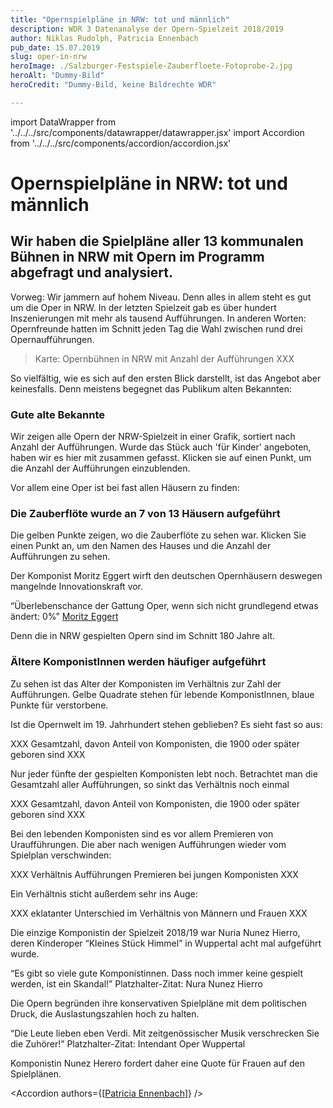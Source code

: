 ```yaml
---
title: "Opernspielpläne in NRW: tot und männlich"
description: WDR 3 Datenanalyse der Opern-Spielzeit 2018/2019
author: Niklas Rudolph, Patricia Ennenbach
pub_date: 15.07.2019
slug: oper-in-nrw
heroImage: ./Salzburger-Festspiele-Zauberfloete-Fotoprobe-2.jpg
heroAlt: "Dummy-Bild"
heroCredit: "Dummy-Bild, keine Bildrechte WDR"

---
```


import DataWrapper from '../../../src/components/datawrapper/datawrapper.jsx'
import Accordion from '../../../src/components/accordion/accordion.jsx'

# Opernspielpläne in NRW: tot und männlich

## Wir haben die Spielpläne aller 13 kommunalen Bühnen in NRW mit Opern im Programm abgefragt und analysiert.

Vorweg: Wir jammern auf hohem Niveau. Denn alles in allem steht es gut um die Oper in NRW. In der letzten Spielzeit gab es über hundert Inszenierungen mit mehr als tausend Aufführungen. In anderen Worten: Opernfreunde hatten im Schnitt jeden Tag die Wahl zwischen rund drei Opernaufführungen.

> Karte: Opernbühnen in NRW mit Anzahl der Aufführungen XXX

So vielfältig, wie es sich auf den ersten Blick darstellt, ist das Angebot aber keinesfalls. Denn meistens begegnet das Publikum alten Bekannten:

### Gute alte Bekannte
<p className="caption">Wir zeigen alle Opern der NRW-Spielzeit in einer Grafik, sortiert nach Anzahl der Aufführungen. Wurde das Stück auch 'für Kinder' angeboten, haben wir es hier mit zusammen gefasst. Klicken sie auf einen Punkt, um die Anzahl der Aufführungen einzublenden.</p>

<DataWrapper
    aria-label="76 mal wurde die Zauberflöte 2018/2019 in NRW aufgeführt, gefolgt von Hänsel und Gretel mit 34 Aufführungen."
    title="Gute alte Bekannte"
    src="//datawrapper.dwcdn.net/azwpu/3/"
/>

Vor allem eine Oper ist bei fast allen Häusern zu finden:

### Die Zauberflöte wurde an 7 von 13 Häusern aufgeführt
<p className="caption">Die gelben Punkte zeigen, wo die Zauberflöte zu sehen war. Klicken Sie einen Punkt an, um den Namen des Hauses und die Anzahl der Aufführungen zu sehen.</p>

<DataWrapper
    aria-label="Aufführungen der Zauberflöte gab es in Köln (21 Aufführungen), Düsseldorf/Duisburg(15 Aufführungen), Bielefeld, Bonn, Essen, Krefeld Mönchengladbach"
    title="Die Zauberflöte wurde an 7 von 13 Häusern aufgeführt"
    src="//datawrapper.dwcdn.net/rAI3d/11/"
/>

Der Komponist Moritz Eggert wirft den deutschen Opernhäusern deswegen mangelnde Innovationskraft vor.

“Überlebenschance der Gattung Oper, wenn sich nicht grundlegend etwas ändert: 0%”
[Moritz Eggert]('https://blogs.nmz.de/badblog/2018/04/10/die-ernuechternde-opernstatistik-der-spielzeit-2017-2018/')

Denn die in NRW gespielten Opern sind im Schnitt 180 Jahre alt.

### Ältere KomponistInnen werden häufiger aufgeführt
<p className="caption"> Zu sehen ist das Alter der Komponisten im Verhältnis zur Zahl der Aufführungen. Gelbe Quadrate stehen für lebende KomponistInnen, blaue Punkte für verstorbene.</p>

<DataWrapper
    aria-label="Während lebende KomponistInnen oft nur 1-2 mal aufgeführt werden, werden Komponisten, die über 150 Jahre alt sind besonders häufig aufgeführt. Spitzenreiter sind Guiseppe Verdi und Wolfgang Amadeus Mozart."
    title="Ältere KomponistInnen werden häufiger aufgeführt"
    src="//datawrapper.dwcdn.net/48hJE/6/"
/>

Ist die Opernwelt im 19. Jahrhundert stehen geblieben? Es sieht fast so aus:

XXX Gesamtzahl, davon Anteil von Komponisten, die 1900 oder später geboren sind XXX

Nur jeder fünfte der gespielten Komponisten lebt noch. Betrachtet man die Gesamtzahl aller Aufführungen, so sinkt das Verhältnis noch einmal

XXX Gesamtzahl, davon Anteil von Komponisten, die 1900 oder später geboren sind XXX

Bei den lebenden Komponisten sind es vor allem Premieren von Uraufführungen. Die aber nach wenigen Aufführungen wieder vom Spielplan verschwinden:

XXX Verhältnis Aufführungen Premieren bei jungen Komponisten XXX

Ein Verhältnis sticht außerdem sehr ins Auge:

XXX eklatanter Unterschied im Verhältnis von Männern und Frauen XXX

Die einzige Komponistin der Spielzeit 2018/19 war Nuria Nunez Hierro, deren Kinderoper “Kleines Stück Himmel” in Wuppertal acht mal aufgeführt wurde.

“Es gibt so viele gute Komponistinnen. Dass noch immer keine gespielt werden, ist ein Skandal!”
Platzhalter-Zitat: Nura Nunez Hierro

Die Opern begründen ihre konservativen Spielpläne mit dem politischen Druck, die Auslastungszahlen hoch zu halten.

“Die Leute lieben eben Verdi. Mit zeitgenössischer Musik verschrecken Sie die Zuhörer!”
Platzhalter-Zitat: Intendant Oper Wuppertal

Komponistin Nunez Herero fordert daher eine Quote für Frauen auf den Spielplänen.

<Accordion
    authors={[<a href="https://twitter.com/pen1710" target="_blank" rel="noopener">Patricia Ennenbach</a>]}
/>
